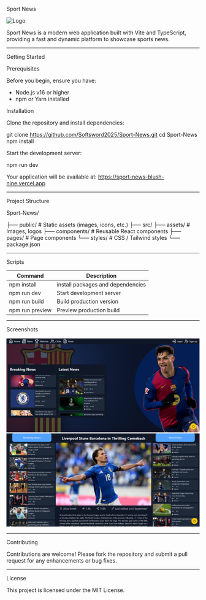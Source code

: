 Sport News

![Logo](src/assets/logo.png)

Sport News is a modern web application built with Vite and TypeScript, providing a fast and dynamic platform to showcase sports news.

---

Getting Started

Prerequisites

Before you begin, ensure you have:

- Node.js v16 or higher
- npm or Yarn installed

Installation

Clone the repository and install dependencies:

git clone https://github.com/Softsword2025/Sport-News.git
cd Sport-News
npm install

Start the development server:

npm run dev

Your application will be available at: https://sport-news-blush-nine.vercel.app

---

Project Structure

Sport-News/

├── public/          # Static assets (images, icons, etc.)
├── src/
    ├── assets/      # Images, logos
    ├── components/  # Reusable React components
    ├── pages/       # Page components
    └── styles/      # CSS / Tailwind styles
└── package.json

---

Scripts

Command              | Description
---------------------|------------------------------------
npm install           | install packages and dependencies
npm run dev           | Start development server
npm run build         | Build production version
npm run preview       | Preview production build

---

Screenshots

![News Page](public/news.png)
![News Page](public/newss.png)


---

Contributing

Contributions are welcome! Please fork the repository and submit a pull request for any enhancements or bug fixes.

---

License

This project is licensed under the MIT License.


